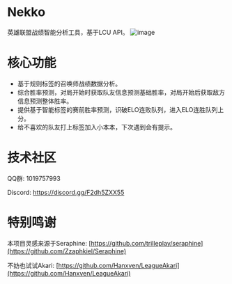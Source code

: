 # Nekko

英雄联盟战绩智能分析工具，基于LCU API。
![image](https://github.com/user-attachments/assets/92d28c99-1027-470f-a285-a80a95aa5fb4)

# 核心功能
- 基于规则标签的召唤师战绩数据分析。
- 综合胜率预测，对局开始时获取队友信息预测基础胜率，对局开始后获取敌方信息预测整体胜率。
- 提供基于智能标签的赛前胜率预测，识破ELO连败队列，进入ELO连胜队列上分。
- 给不喜欢的队友打上标签加入小本本，下次遇到会有提示。

# 技术社区
QQ群: 1019757993 

Discord: https://discord.gg/F2dh5ZXX55

# 特别鸣谢

本项目灵感来源于Seraphine:
[https://github.com/trilleplay/seraphine](https://github.com/Zzaphkiel/Seraphine)

不妨也试试Akari:
[https://github.com/Hanxven/LeagueAkari](https://github.com/Hanxven/LeagueAkari)

